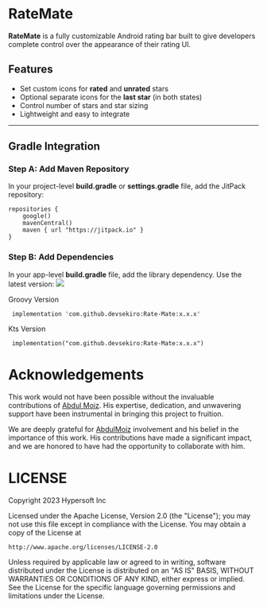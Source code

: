 # RateMate

**RateMate** is a fully customizable Android rating bar built to give developers complete control over the appearance of their rating UI.

## Features

- Set custom icons for **rated** and **unrated** stars
- Optional separate icons for the **last star** (in both states)
- Control number of stars and star sizing
- Lightweight and easy to integrate

---

## Gradle Integration

### Step A: Add Maven Repository

In your project-level **build.gradle** or **settings.gradle** file, add the JitPack repository:
```
repositories {
    google()
    mavenCentral()
    maven { url "https://jitpack.io" }
}
```  

### Step B: Add Dependencies

In your app-level **build.gradle** file, add the library dependency. Use the latest version: [![](https://jitpack.io/v/devsekiro/Rate-Mate.svg)](https://jitpack.io/#devsekiro/Rate-Mate)

Groovy Version
```
 implementation 'com.github.devsekiro:Rate-Mate:x.x.x'
```
Kts Version
```
 implementation("com.github.devsekiro:Rate-Mate:x.x.x")
```

# Acknowledgements

This work would not have been possible without the invaluable contributions of [Abdul Moiz](https://github.com/devsekiro). His expertise, dedication, and unwavering support have been instrumental in bringing this project to fruition.

We are deeply grateful for [AbdulMoiz](https://github.com/devsekiro) involvement and his belief in the importance of this work. His contributions have made a significant impact, and we are honored to have had the opportunity to collaborate with him.

# LICENSE

Copyright 2023 Hypersoft Inc

Licensed under the Apache License, Version 2.0 (the "License");
you may not use this file except in compliance with the License.
You may obtain a copy of the License at

    http://www.apache.org/licenses/LICENSE-2.0

Unless required by applicable law or agreed to in writing, software
distributed under the License is distributed on an "AS IS" BASIS,
WITHOUT WARRANTIES OR CONDITIONS OF ANY KIND, either express or implied.
See the License for the specific language governing permissions and
limitations under the License.
